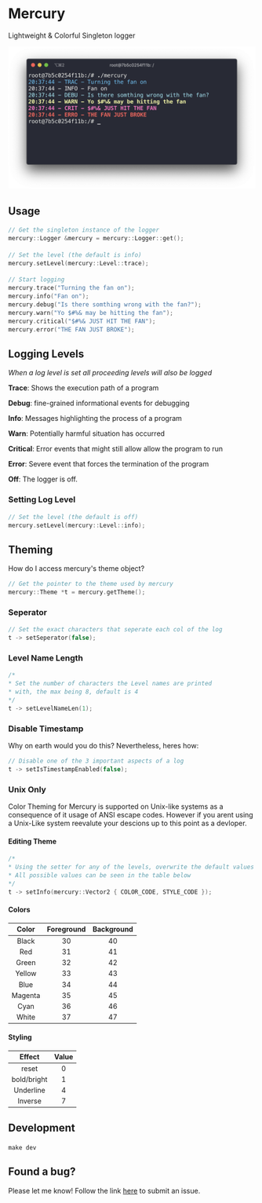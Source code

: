 # Mercury

Lightweight & Colorful Singleton logger

![example logs](./img/default_theme.png)

## Usage


```cpp
// Get the singleton instance of the logger
mercury::Logger &mercury = mercury::Logger::get();

// Set the level (the default is info)
mercury.setLevel(mercury::Level::trace);

// Start logging
mercury.trace("Turning the fan on");
mercury.info("Fan on");
mercury.debug("Is there somthing wrong with the fan?");
mercury.warn("Yo $#%& may be hitting the fan");
mercury.critical("$#%& JUST HIT THE FAN");
mercury.error("THE FAN JUST BROKE");
```



## Logging Levels

*When a log level is set all proceeding levels will also be logged*

**Trace**: Shows the execution path of a program

**Debug**: fine-grained informational events for debugging

**Info**: Messages highlighting the process of a program

**Warn**: Potentially harmful situation has occurred

**Critical**: Error events that might still allow allow the program to run

**Error**: Severe event that forces the termination of the program

**Off**: The logger is off.

### Setting Log Level

```cpp
// Set the level (the default is off)
mercury.setLevel(mercury::Level::info);
```



## Theming

How do I access mercury's theme object?

```cpp
// Get the pointer to the theme used by mercury
mercury::Theme *t = mercury.getTheme();
```

### Seperator

```cpp
// Set the exact characters that seperate each col of the log
t -> setSeperator(false);
```

### Level Name Length

```cpp
/*
* Set the number of characters the Level names are printed 
* with, the max being 8, default is 4
*/ 
t -> setLevelNameLen(1);
```

### Disable Timestamp

Why on earth would you do this? Nevertheless, heres how:

```cpp
// Disable one of the 3 important aspects of a log
t -> setIsTimestampEnabled(false);
```

### Unix Only

Color Theming for Mercury is supported on Unix-like systems as a consequence of it usage of ANSI escape codes. However if you arent using a Unix-Like system reevalute your descions up to this point as a devloper. 

#### Editing Theme

```cpp
/*
* Using the setter for any of the levels, overwrite the default values
* All possible values can be seen in the table below
*/ 
t -> setInfo(mercury::Vector2 { COLOR_CODE, STYLE_CODE });
```

#### Colors

|  Color  | Foreground | Background |
| :-----: | :--------: | :--------: |
|  Black  |     30     |     40     |
|   Red   |     31     |     41     |
|  Green  |     32     |     42     |
| Yellow  |     33     |     43     |
|  Blue   |     34     |     44     |
| Magenta |     35     |     45     |
|  Cyan   |     36     |     46     |
|  White  |     37     |     47     |


#### Styling

|   Effect    | Value |
| :---------: | :---: |
|    reset    |   0   |
| bold/bright |   1   |
|  Underline  |   4   |
|   Inverse   |   7   |



## Development

`make dev`

## Found a bug?

Please let me know! Follow the link [here](https://github.com/dgisolfi/Mercury/issues) to submit an issue.

